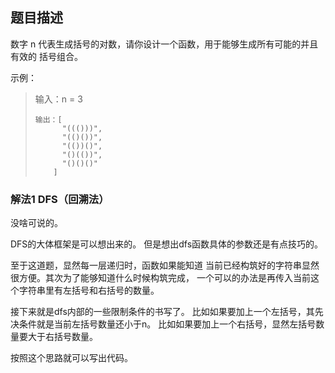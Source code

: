 ## 题目描述

数字 n 代表生成括号的对数，请你设计一个函数，用于能够生成所有可能的并且 有效的 括号组合。

示例：
>输入：n = 3
>```
>输出：[
>       "((()))",
>       "(()())",
>       "(())()",
>       "()(())",
>       "()()()"
>     ]
>```


### 解法1 DFS（回溯法）
没啥可说的。

DFS的大体框架是可以想出来的。
但是想出dfs函数具体的参数还是有点技巧的。

至于这道题，显然每一层递归时，函数如果能知道
当前已经构筑好的字符串显然很方便。其次为了能够知道什么时候构筑完成，
一个可以的办法是再传入当前这个字符串里有左括号和右括号的数量。

接下来就是dfs内部的一些限制条件的书写了。
比如如果要加上一个左括号，其先决条件就是当前左括号数量还小于n。
比如如果要加上一个右括号，显然左括号数量要大于右括号数量。

按照这个思路就可以写出代码。